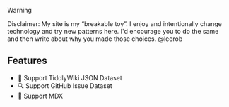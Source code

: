 > [!WARNING]
> Disclaimer: My site is my “breakable toy”. I enjoy and intentionally change technology and try new patterns here. I'd encourage you to do the same and then write about why you made those choices. @leerob

## Features

- 🧩 Support TiddlyWiki JSON Dataset
- 🔍 Support GitHub Issue Dataset
- 📝 Support MDX
